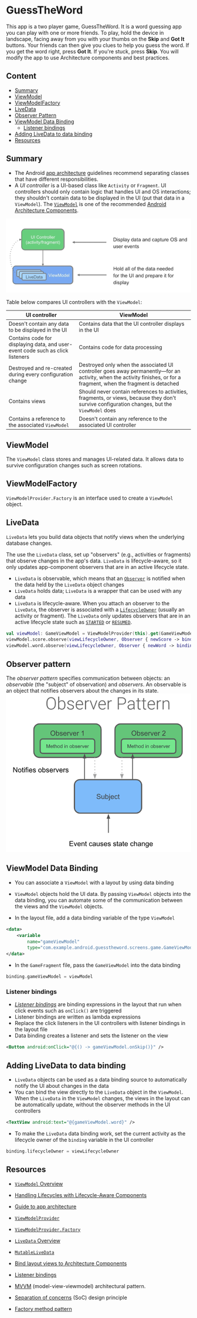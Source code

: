 # GuessTheWord

This app is a two player game, GuessTheWord. It is a word guessing app you can play with one or more friends. To play, hold the device in landscape, facing away from you with your thumbs on the **Skip** and **Got It** buttons. Your friends can then give you clues to help you guess the word. If you get the word right, press **Got It**. If you're stuck, press **Skip**.
You will modify the app to use Architecture components and best practices.

## Content
- [Summary](#summary)
- [ViewModel](#viewmodel)
- [ViewModelFactory](#viewmodelfactory)
- [LiveData](#livedata)
- [Observer Pattern](#observer-pattern)
- [ViewModel Data Binding](#viewmodel-data-binding)
  - [Listener bindings](#listener-bindings)
- [Adding LiveData to data binding](#adding-livedata-to-data-binding)
- [Resources](#resources)

## Summary

- The Android [app architecture](https://developer.android.com/jetpack/guide) guidelines recommend separating classes that have different responsibilities.
- A *UI controller* is a UI-based class like `Activity` or `Fragment`. UI controllers should only contain logic that handles UI and OS interactions; they shouldn't contain data to be displayed in the UI (put that data in a `ViewModel`).
The [`ViewModel`](https://developer.android.com/reference/android/arch/lifecycle/ViewModel.html) is one of the recommended [Android Architecture Components](https://developer.android.com/jetpack/#architecture-components).

![d115344705100cf1.png](d115344705100cf1.png)

Table below compares UI controllers with the `ViewModel`:

| UI controller | ViewModel |
|---------------|-----------|
| Doesn't contain any data to be displayed in the UI | Contains data that the UI controller displays in the UI |
| Contains code for displaying data, and user-event code such as click listeners | Contains code for data processing |
| Destroyed and re-created during every configuration change | Destroyed only when the associated UI controller goes away permanently—for an activity, when the activity finishes, or for a fragment, when the fragment is detached |
| Contains views | Should never contain references to activities, fragments, or views, because they don't survive configuration changes, but the `ViewModel` does |
| Contains a reference to the associated `ViewModel` | Doesn't contain any reference to the associated UI controller |

## ViewModel

The `ViewModel` class stores and manages UI-related data. It allows data to survive configuration changes such as screen rotations.

## ViewModelFactory

`ViewModelProvider.Factory` is an interface used to create a `ViewModel` object.

## LiveData

`LiveData` lets you build data objects that notify views when the underlying database changes.

The use the `LiveData` class, set up "observers" (e.g., activities or fragments) that observe changes in the app's data. `LiveData` is lifecycle-aware, so it only updates app-component observers that are in an active lifecycle state.

- `LiveData` is observable, which means that an [`Observer`](https://developer.android.com/reference/android/arch/lifecycle/Observer.html) is notified when the data held by the `LiveData` object changes
- `LiveData` holds data; `LiveData` is a wrapper that can be used with any data
- `LiveData` is lifecycle-aware. When you attach an observer to the `LiveData`, the observer is associated with a [`LifecycleOwner`](https://developer.android.com/topic/libraries/architecture/lifecycle#lco) (usually an activity or fragment). The `LiveData` only updates observers that are in an active lifecycle state such as [`STARTED`](https://developer.android.com/reference/android/arch/lifecycle/Lifecycle.State.html#STARTED) or [`RESUMED`](https://developer.android.com/reference/android/arch/lifecycle/Lifecycle.State.html#RESUMED).

```kotlin
val viewModel: GameViewModel = ViewModelProvider(this).get(GameViewModel::class.java)
viewModel.score.observe(viewLifecycleOwner, Observer { newScore -> binding.scoreText.text = newScore.toString() })
viewModel.word.observe(viewLifecycleOwner, Observer { newWord -> binding.wordText.text = newWord.toString() })
```

## Observer pattern

The *observer pattern* specifies communication between objects: an *observable* (the "subject" of observation) and *observers*. An observable is an object that notifies observers about the changes in its state.
![b608df5e5e5fa4f8.png](b608df5e5e5fa4f8.png)

## ViewModel Data Binding

- You can associate a `ViewModel` with a layout by using data binding
- `ViewModel` objects hold the UI data. By passing `ViewModel` objects into the data binding, you can automate some of the communication between the views and the `ViewModel` objects.

- In the layout file, add a data binding variable of the type `ViewModel`
```xml
<data>
    <variable
        name="gameViewModel"
        type="com.example.android.guesstheword.screens.game.GameViewModel" />
</data>
```

- In the `GameFragment` file, pass the `GameViewModel` into the data binding
```kotlin
binding.gameViewModel = viewModel
```

### Listener bindings

- [*Listener bindings*](https://developer.android.com/topic/libraries/data-binding/expressions#listener_bindings) are binding expressions in the layout that run when click events such as `onClick()` are triggered
- Listener bindings are written as lambda expressions
- Replace the click listeners in the UI controllers with listener bindings in the layout file
- Data binding creates a listener and sets the listener on the view

```xml
<Button android:onClick="@{() -> gameViewModel.onSkip()}" />
```

## Adding LiveData to data binding

- `LiveData` objects can be used as a data binding source to automatically notify the UI about changes in the data
- You can bind the view directly to the `LiveData` object in the `ViewModel`. When the `LiveData` in the `ViewModel` changes, the views in the layout can be automatically update, without the observer methods in the UI controllers

```xml
<TextView android:text="@{gameViewModel.word}" />
```

- To make the `LiveData` data binding work, set the current activity as the lifecycle owner of the `binding` variable in the UI controller

```kotlin
binding.lifecycleOwner = viewLifecycleOwner
```

## Resources

- [`ViewModel` Overview](https://developer.android.com/topic/libraries/architecture/viewmodel)
- [Handling Lifecycles with Lifecycle-Aware Components](https://developer.android.com/topic/libraries/architecture/lifecycle)
- [Guide to app architecture](https://developer.android.com/jetpack/docs/guide)
- [`ViewModelProvider`](https://developer.android.com/reference/android/arch/lifecycle/ViewModelProvider)
- [`ViewModelProvider.Factory`](https://developer.android.com/reference/android/arch/lifecycle/ViewModelProvider.Factory)

- [`LiveData` Overview](https://developer.android.com/topic/libraries/architecture/livedata)
- [`MutableLiveData`](https://developer.android.com/reference/android/arch/lifecycle/MutableLiveData)

- [Bind layout views to Architecture Components](https://developer.android.com/topic/libraries/data-binding/architecture)
- [Listener bindings](https://developer.android.com/topic/libraries/data-binding/expressions#listener_bindings)

- [MVVM](https://en.wikipedia.org/wiki/Model%E2%80%93view%E2%80%93viewmodel) (model-view-viewmodel) architectural pattern.
- [Separation of concerns](https://en.wikipedia.org/wiki/Separation_of_concerns) (SoC) design principle
- [Factory method pattern](https://en.wikipedia.org/wiki/Factory_method_pattern)

